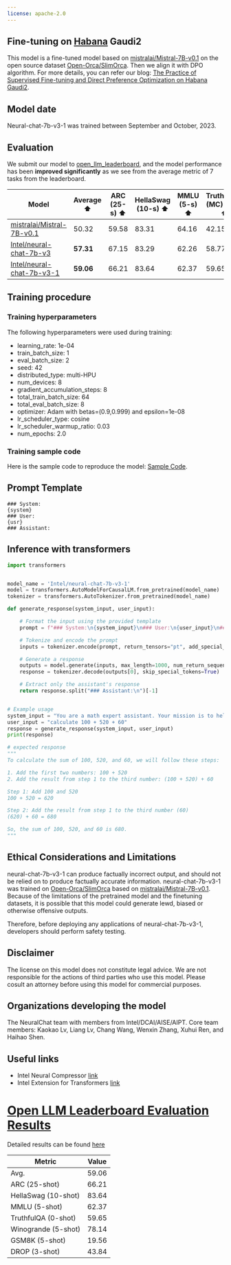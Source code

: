 ```yaml
---
license: apache-2.0
---
```


## Fine-tuning on [Habana](https://habana.ai/) Gaudi2

This model is a fine-tuned model based on [mistralai/Mistral-7B-v0.1](https://huggingface.co/mistralai/Mistral-7B-v0.1) on the open source dataset [Open-Orca/SlimOrca](https://huggingface.co/datasets/Open-Orca/SlimOrca). Then we align it with DPO algorithm. For more details, you can refer our blog: [The Practice of Supervised Fine-tuning and Direct Preference Optimization on Habana Gaudi2](https://medium.com/@NeuralCompressor/the-practice-of-supervised-finetuning-and-direct-preference-optimization-on-habana-gaudi2-a1197d8a3cd3).

## Model date
Neural-chat-7b-v3-1 was trained between September and October, 2023.

## Evaluation

We submit our model to [open_llm_leaderboard](https://huggingface.co/spaces/HuggingFaceH4/open_llm_leaderboard), and the model performance has been **improved significantly** as we see from the average metric of 7 tasks from the leaderboard.

| Model | Average ⬆️| ARC (25-s) ⬆️ | HellaSwag (10-s) ⬆️ | MMLU (5-s) ⬆️| TruthfulQA (MC) (0-s) ⬆️ | Winogrande (5-s) | GSM8K (5-s) | DROP (3-s) |
| --- | --- | --- | --- | --- | --- | --- | --- | --- |
|[mistralai/Mistral-7B-v0.1](https://huggingface.co/mistralai/Mistral-7B-v0.1) | 50.32 | 59.58  | 83.31  | 64.16  | 42.15 | 78.37 | 18.12 | 6.14 |
| [Intel/neural-chat-7b-v3](https://huggingface.co/Intel/neural-chat-7b-v3) | **57.31** | 67.15 | 83.29 | 62.26  | 58.77 | 78.06 | 1.21 | 50.43 |
| [Intel/neural-chat-7b-v3-1](https://huggingface.co/Intel/neural-chat-7b-v3-1) | **59.06** | 66.21 | 83.64 | 62.37  | 59.65 | 78.14 | 19.56 | 43.84 |

## Training procedure

### Training hyperparameters

The following hyperparameters were used during training:
- learning_rate: 1e-04
- train_batch_size: 1
- eval_batch_size: 2
- seed: 42
- distributed_type: multi-HPU
- num_devices: 8
- gradient_accumulation_steps: 8
- total_train_batch_size: 64
- total_eval_batch_size: 8
- optimizer: Adam with betas=(0.9,0.999) and epsilon=1e-08
- lr_scheduler_type: cosine
- lr_scheduler_warmup_ratio: 0.03
- num_epochs: 2.0

### Training sample code
Here is the sample code to reproduce the model: [Sample Code](https://github.com/intel/intel-extension-for-transformers/blob/main/intel_extension_for_transformers/neural_chat/examples/finetuning/finetune_neuralchat_v3/README.md).

## Prompt Template

```
### System:
{system}
### User:
{usr}
### Assistant:

```


## Inference with transformers

```python
import transformers


model_name = 'Intel/neural-chat-7b-v3-1'
model = transformers.AutoModelForCausalLM.from_pretrained(model_name)
tokenizer = transformers.AutoTokenizer.from_pretrained(model_name)

def generate_response(system_input, user_input):

    # Format the input using the provided template
    prompt = f"### System:\n{system_input}\n### User:\n{user_input}\n### Assistant:\n"

    # Tokenize and encode the prompt
    inputs = tokenizer.encode(prompt, return_tensors="pt", add_special_tokens=False)

    # Generate a response
    outputs = model.generate(inputs, max_length=1000, num_return_sequences=1)
    response = tokenizer.decode(outputs[0], skip_special_tokens=True)

    # Extract only the assistant's response
    return response.split("### Assistant:\n")[-1]


# Example usage
system_input = "You are a math expert assistant. Your mission is to help users understand and solve various math problems. You should provide step-by-step solutions, explain reasonings and give the correct answer."
user_input = "calculate 100 + 520 + 60"
response = generate_response(system_input, user_input)
print(response)

# expected response
"""
To calculate the sum of 100, 520, and 60, we will follow these steps:

1. Add the first two numbers: 100 + 520
2. Add the result from step 1 to the third number: (100 + 520) + 60

Step 1: Add 100 and 520
100 + 520 = 620

Step 2: Add the result from step 1 to the third number (60)
(620) + 60 = 680

So, the sum of 100, 520, and 60 is 680.
"""

```

## Ethical Considerations and Limitations
neural-chat-7b-v3-1 can produce factually incorrect output, and should not be relied on to produce factually accurate information. neural-chat-7b-v3-1 was trained on [Open-Orca/SlimOrca](https://huggingface.co/datasets/Open-Orca/SlimOrca) based on [mistralai/Mistral-7B-v0.1](https://huggingface.co/mistralai/Mistral-7B-v0.1). Because of the limitations of the pretrained model and the finetuning datasets, it is possible that this model could generate lewd, biased or otherwise offensive outputs.

Therefore, before deploying any applications of neural-chat-7b-v3-1, developers should perform safety testing.

## Disclaimer

The license on this model does not constitute legal advice. We are not responsible for the actions of third parties who use this model. Please cosult an attorney before using this model for commercial purposes.

## Organizations developing the model

The NeuralChat team with members from Intel/DCAI/AISE/AIPT. Core team members: Kaokao Lv, Liang Lv, Chang Wang, Wenxin Zhang, Xuhui Ren, and Haihao Shen.

## Useful links
* Intel Neural Compressor [link](https://github.com/intel/neural-compressor)
* Intel Extension for Transformers [link](https://github.com/intel/intel-extension-for-transformers)

# [Open LLM Leaderboard Evaluation Results](https://huggingface.co/spaces/HuggingFaceH4/open_llm_leaderboard)
Detailed results can be found [here](https://huggingface.co/datasets/open-llm-leaderboard/details_Intel__neural-chat-7b-v3-1)

| Metric                | Value                     |
|-----------------------|---------------------------|
| Avg.                  | 59.06   |
| ARC (25-shot)         | 66.21          |
| HellaSwag (10-shot)   | 83.64    |
| MMLU (5-shot)         | 62.37         |
| TruthfulQA (0-shot)   | 59.65   |
| Winogrande (5-shot)   | 78.14   |
| GSM8K (5-shot)        | 19.56        |
| DROP (3-shot)         | 43.84         |
